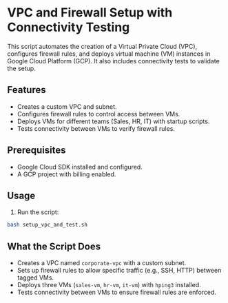 
# VPC and Firewall Setup with Connectivity Testing

This script automates the creation of a Virtual Private Cloud (VPC), configures firewall rules, and deploys virtual machine (VM) instances in Google Cloud Platform (GCP). It also includes connectivity tests to validate the setup.

## Features
- Creates a custom VPC and subnet.
- Configures firewall rules to control access between VMs.
- Deploys VMs for different teams (Sales, HR, IT) with startup scripts.
- Tests connectivity between VMs to verify firewall rules.

## Prerequisites
- Google Cloud SDK installed and configured.
- A GCP project with billing enabled.

## Usage
1.  Run the script:
   ```bash
   bash setup_vpc_and_test.sh
   ```

## What the Script Does
- Creates a VPC named `corporate-vpc` with a custom subnet.
- Sets up firewall rules to allow specific traffic (e.g., SSH, HTTP) between tagged VMs.
- Deploys three VMs (`sales-vm`, `hr-vm`, `it-vm`) with `hping3` installed.
- Tests connectivity between VMs to ensure firewall rules are enforced.



